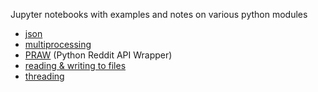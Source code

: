 <!--
.. title: Python Notes
.. slug: python
.. date: 2020-02-10 22:08:01 UTC-08:00
.. tags: 
.. category: 
.. link: 
.. description: 
.. type: text
-->

Jupyter notebooks with examples and notes on various python modules


- [json](../posts/json-notes)
- [multiprocessing](../posts/multiprocessing)
- [PRAW](../posts/praw-notes) (Python Reddit API Wrapper)
- [reading & writing to files](../posts/reading-and-writing-to-files)
- [threading](../posts/threading)